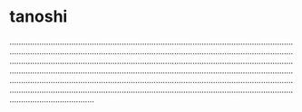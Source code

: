 # tanoshi
.............................................................................................................................................................................................................................................................................................................................................................................................................................................................................................................................................................................................................................................................................................................................................................................................................